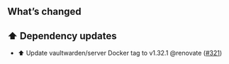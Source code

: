 ## What’s changed

## ⬆️ Dependency updates

- ⬆️ Update vaultwarden/server Docker tag to v1.32.1 @renovate ([#321](https://github.com/hassio-addons/addon-bitwarden/pull/321))
